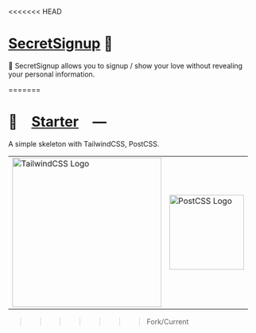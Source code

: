 <<<<<<< HEAD
# [SecretSignup] 🤫

🤫 SecretSignup allows you to signup / show your love without revealing your
personal information.

[SecretSignup]: HTTPS://SecretSignup.playform.cloud
=======
# 📄 [Starter] —

A simple skeleton with TailwindCSS, PostCSS.

<table>
	<tr>
		<td>
			<picture>
				<source media="(prefers-color-scheme: dark)" srcset="https://nikolahristov.tech/Dark/Image/GitHub/tailwindcss.svg">
				<source media="(prefers-color-scheme: light)" srcset="https://nikolahristov.tech/Image/GitHub/tailwindcss.svg">
				<img alt="TailwindCSS Logo" src="https://nikolahristov.tech/Dark/Image/GitHub/tailwindcss.svg" width="300" />
			</picture>
		</td>
    	<td>
    		<picture>
    			<source media="(prefers-color-scheme: dark)" srcset="https://nikolahristov.tech/Image/GitHub/postcss.svg">
    			<img alt="PostCSS Logo" src="https://nikolahristov.tech/Image/GitHub/postcss.svg" width="150" />
    		</picture>
    	</td>
    </tr>
</table>

[Starter]: HTTPS://NPMJS.Org/@playform/starter
>>>>>>> Fork/Current
